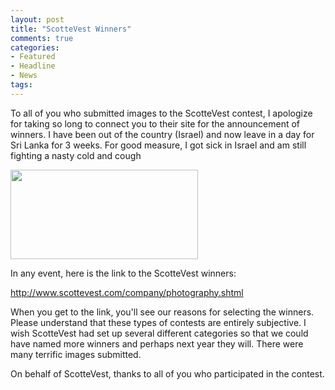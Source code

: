 ```yaml
---
layout: post
title: "ScotteVest Winners"
comments: true
categories:
- Featured
- Headline
- News
tags:
---
```

To all of you who submitted images to the ScotteVest contest, I apologize for taking so long to connect you to their site for the announcement of winners. I have been out of the country (Israel) and now leave in a day for Sri Lanka for 3 weeks. For good measure, I got sick in Israel and am still fighting a nasty cold and cough

<a href="http://blog.lesterpickerphoto.com/wp-content/uploads/2012/03/pro_photographers_14_page.jpg"><img class="alignnone size-medium wp-image-2027" title="pro_photographers_14_page" src="http://blog.lesterpickerphoto.com/wp-content/uploads/2012/03/pro_photographers_14_page-300x143.jpg" alt="" width="300" height="143" /></a>

In any event, here is the link to the ScotteVest winners:

<a href="http://www.scottevest.com/company/photography.shtml">http://www.scottevest.com/company/photography.shtml</a>

When you get to the link, you'll see our reasons for selecting the winners. Please understand that these types of contests are entirely subjective. I wish ScotteVest had set up several different categories so that we could have named more winners and perhaps next year they will. There were many terrific images submitted.

On behalf of ScotteVest, thanks to all of you who participated in the contest.